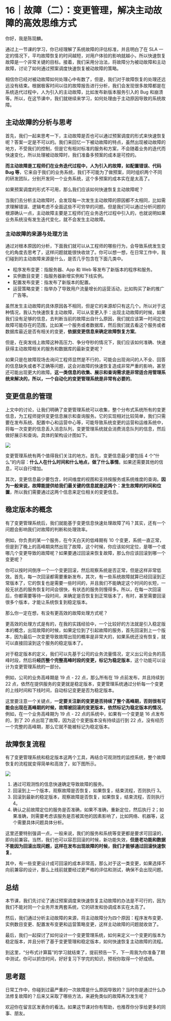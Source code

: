 # 16｜故障（二）：变更管理，解决主动故障的高效思维方式

你好，我是陈现麟。

通过上一节课的学习，你已经理解了系统故障的评估标准，并且明白了在 SLA 一定的情况下，平均故障恢复的时间越短，对用户体验的影响就越小，所以快速恢复故障是一个非常关键的目标。接着，我们采用分治法，将故障分为被动故障和主动故障，讨论了如何通过预案调度快速恢复被动故障的策略。

相信你已经对被动故障如何处理心中有数了，但是，我们对于故障恢复的处理还远远没有结束。根据极客时间以往的故障报告进行分析，我们会发现很多故障都是在系统迭代过程中，人为引入的主动故障，比如发布新版本服务引入的 Bug 和崩溃等。所以，在这节课中，我们就继续来学习，如何处理由于主动原因导致的系统故障。

## 主动故障的分析与思考

首先，我们一起来思考一下，主动故障是否也可以通过预案调度的形式来快速恢复呢？答案一定是不可以的。我们来回忆一下被动故障的特点，虽然出现被动故障的地方，不受我们的控制，但是它有相对标准的服务和方案，不会随着业务的迭代而快速变化，所以处理被动故障时，我们准备多预案的成本是可控的。

**而主动故障是工程师们在业务迭代过程中，人为引入的故障，如配置错误、代码 Bug 等**，它来自于我们的业务系统，我们不可能为了做预案，同时组织两个不同的研发团队，分别开发同一个业务系统，这个多预案的成本实在是太高了。

<!-- [[[read_end]]] -->

如果预案调度的形式不可用，那么我们应该如何快速恢复主动故障呢？

当我们去分析主动故障时，会发现每一次发生主动故障的原因都不太相同，比如需求理解错误、逻辑考虑不全面这些不可穷举的问题。但是我们可以通过分析问题的根源确认一点，主动故障主要是工程师们在业务迭代过程中引入的，也就说明如果业务系统没有发生迭代变化，就不会发生主动故障。

### 主动故障的来源与处理方法

通过对根本原因的分析，下面我们就可以从工程师的哪些行为，会导致系统发生变化的角度去思考了，这样问题就能很快收敛了。你可以想一想，在日常工作中，我们碰到的主动故障来源是什么，是否几乎包含在下面几类中。

- 程序发布变更：指服务器、App 和 Web 等发布了新版本的程序和服务。
- 实例数目变更：指服务器新增实例和下线实例。
- 配置发布变更：指发布了新版本的配置。
- 运营策略变更：指举办了导致用户流量增长的运营活动，比如购买了新的推广广告等。

<!-- -->

虽然发生主动故障的具体原因各不相同，但是它的来源却只有这几个。所以对于这种情况，我认为快速恢复主动故障，可以从变更入手：出现主动故障的时候，如果我们没有足够的信息，去判断当前的故障出自什么原因，我们就应该第一时间定位故障可能存在的范围，比如某一个服务或者数据库，然后我们就去看这个服务或者数据库最近是否有相关的变更，**依据变更信息来确定故障恢复方案**。

但是，在突发线上故障这种高压力、争分夺秒的情况下，我们应该如何准确、快速获得主动故障相关的服务和数据库的最新变更呢？

如果只是在故障现场去询问工程师显然是不行的，可能会出现询问的人不全、回答的信息缺失或者不正确等问题，这会对故障的快速恢复造成非常严重的影响，甚至还可能出现更大的故障。**这一类信息的收集、展示和查询需求是非常适合用管理系统来解决的，所以，一个自动化的变更管理系统是非常有必要的**。

## 变更信息的管理

上文中的讨论，让我们明确了变更管理系统可以收集，整个分布式系统所有的变更信息，为工程师提供变更信息展示和查询服务。它的实现相对比较简单，我们只需要在发布系统、配置中心和运营中心等，可能导致系统变更的运营和运维系统中，将每一次变更的信息丢入消息队列，变更管理系统就会消费消息队列的信息，然后做好展示和查询。具体的架构设计图如下。

![](<https://static001.geekbang.org/resource/image/ae/95/ae5db1bda697081ccaa7abd922aec595.jpg?wh=2284x1430>)

变更管理系统有两个值得我们关注的地方。首先，变更信息最少要包括 4 个“什么”的内容：**什么人在什么时间和什么地点，做了什么事情**。如果还需要其他的信息，可以自行增加。

其次，变更信息最少要包含，时间维度的视图和支持按服务或系统维度的查询。**因为一般来说，故障能提供给我们最关键的信息就是这两个：发生故障的时间和位置**，所以我们需要通过这两个信息来定位相关的变更信息。

## 稳定版本的概念

有了变更管理系统后，我们就能基于变更信息快速处理故障了吗？其实，还有一个问题会影响我们对故障的判断和处理效率。

例如，你负责的某一个服务，在今天白天的低峰期有 10 个变更，系统一直正常，但是到了晚上的高峰期突然出现了故障，这个时候，你应该如何定位，是哪一个或哪几个变更导致的故障呢？如果要通过回滚来恢复故障，那么你应该回滚到哪一个变更呢？

你可以按时间倒序一个一个变更回滚，然后观察系统是否正常，但是这样非常低效。首先，每一次回滚都需要重新发布，其次，有一些系统故障就算已经回滚到正常版本了，它的恢复也是需要一些时间的，并且我们不能确定这个时间的长短，一般无状态的服务恢复时间会很快，有状态的服务则慢得多。所以，在每一次回滚后，你都需要等待一段时间，来确定是否恢复到正常版本了，有时，甚至需要回滚很多个版本，才能让系统恢复到稳定版本。

那么你一定在想，有没有更高效的故障处理方式呢？

更高效的处理方式是有的，在我的实践经验中，一个比较好的方法就是引入稳定版本的概念，出现故障的时候，如果定位到了引起故障的服务，首先回滚到上一个版本，因为最后一次变更导致故障出现的概率是非常大的，如果系统还没有恢复，就可以直接回滚到这个服务的稳定版本了。

对于稳定版本的定义，我们可以先基于公司的业务流量情况，定义出公司业务的高峰时段，然后将**经历整个完整高峰时段的变更，标记为稳定版本**，这个功能可以设计为变更管理系统的一部分。

例如，公司的业务高峰期是 19 点 - 22 点，那么所有在 19 点前发布，并且持续到 22 点，依然在提供服务的变更就是稳定版本，变更管理系统通过分析每一个变更的上线时间和下线时间，自动标记变更是否为稳定版本。

这里要注意一个关键点，**一定要关注新的变更是否持续了整个高峰期，否则很有可能会出现在高峰期的时候，故障被回滚的变更版本，依然标记为稳定版本的情况**。例如，在一个业务高峰期为 19 点 - 22 点的系统中，如果有一个变更是 16 点发布的，到了 20 点出现了故障，因为这个变更版本没有持续运行到 22 点，没有经历一个完整的高峰期，那么它就不能被标记为稳定版本。

## 故障恢复流程

有了变更管理系统和稳定版本这两个工具，再结合可观测性的监控系统，整个故障恢复的流程就变得简单和高效了，如下图所示。

![](<https://static001.geekbang.org/resource/image/19/87/19c8ff4300f14598e169234b7136da87.jpg?wh=2284x1243>)

1. 通过可观测性的信息快速确定导致故障的服务。
2. 回滚到上一个版本，观察故障是否恢复，如果恢复，结束流程，否则执行 3。
3. 回滚到最新的稳定版本，观察故障是否恢复，如果恢复，结束流程，否则执行 4。
4. 确认之前故障定位的服务是否准确，如果不准确，重新定位，然后执行 2；如果准确，则需要考虑该服务是否被其他的因素影响了，比如网络、机器等，这个需要具体问题具体分析。

<!-- -->

这里还要特别强调一点，一般来说，我们的服务和系统等变更都是要求可回滚的，即向前兼容。当然，我们也可以容忍回滚的时候，新功能失效，**但是老功能和数据不能因为回滚出现问题，这样在发布出现故障的时候，我们才能够通过回滚快速恢复**。

其中，有一些变更设计成可回滚的成本非常高，那么对于这一类变更，如果选择不向前兼容的设计，那么上线前就要经过更严格的评估和测试，确保不会出现问题。

## 总结

本节课，我们先讨论了通过预案调度来快速恢复主动故障的办法是不可行的，因为我们不能对同一个业务开发两套系统，它的研发和协调成本实在太高了。

然后，我们通过分析主动故障的来源，将主动故障分为四个原因：程序发布变更、实例数目变更、配置发布变更和运营策略变更，这样主动故障的问题就收敛了。

最后，我们一起探讨了如何设计一个变更管理系统，如何来定义一个变更的版本为稳定版本，并且分析了基于变更管理和稳定版本，如何快速恢复主动故障的流程。

<span class="orange">到这里，“分布式计算篇”的学习就结束了，提前预告一下，下一周我为你准备了期中测试，你可以抓住时间，好好复习下学完的知识，预祝你取得一个好成绩。</span>

## 思考题

日常工作中，你碰到过最严重的一次故障是什么原因导致的？当时你是通过什么办法修复故障的？后来又采取了哪些方法，来避免类似的故障再次发生呢？

欢迎你在留言区发表你的看法。如果这节课对你有帮助，也推荐你分享给更多的同事、朋友。

